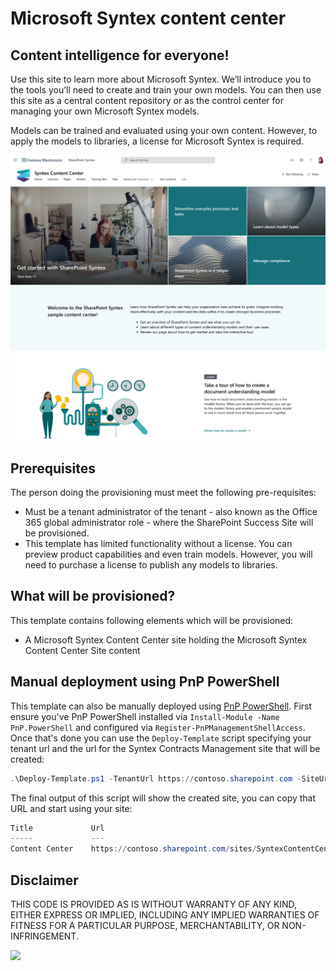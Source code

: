 # Microsoft Syntex content center

## Content intelligence for everyone!
  
Use this site to learn more about Microsoft Syntex. We’ll introduce you to the tools you’ll need to create and train your own models. You can then use this site as a central content repository or as the control center for managing your own Microsoft Syntex models.

Models can be trained and evaluated using your own content. However, to apply the models to libraries, a license for Microsoft Syntex is required.

![Microsoft Syntex content center Site](./contentcenter-lookbook-preview.png)

## Prerequisites

The person doing the provisioning must meet the following pre-requisites:

- Must be a tenant administrator of the tenant - also known as the Office 365 global administrator role - where the SharePoint Success Site will be provisioned.
- This template has limited functionality without a license. You can preview product capabilities and even train models. However, you will need to purchase a license to publish any models to libraries.

## What will be provisioned?

This template contains following elements which will be provisioned:

- A Microsoft Syntex Content Center site holding the Microsoft Syntex Content Center Site content

## Manual deployment using PnP PowerShell

This template can also be manually deployed using [PnP PowerShell](https://pnp.github.io/powershell/). First ensure you've PnP PowerShell installed via `Install-Module -Name PnP.PowerShell` and configured via `Register-PnPManagementShellAccess`. Once that's done you can use the `Deploy-Template` script specifying your tenant url and the url for the Syntex Contracts Management site that will be created:

```PowerShell
.\Deploy-Template.ps1 -TenantUrl https://contoso.sharepoint.com -SiteUrl "/sites/SyntexContentCenter"
```

The final output of this script will show the created site, you can copy that URL and start using your site:

```PowerShell
Title             Url
-----             ---
Content Center    https://contoso.sharepoint.com/sites/SyntexContentCenter
```

## Disclaimer

THIS CODE IS PROVIDED AS IS WITHOUT WARRANTY OF ANY KIND, EITHER EXPRESS OR IMPLIED, INCLUDING ANY IMPLIED WARRANTIES OF FITNESS FOR A PARTICULAR PURPOSE, MERCHANTABILITY, OR NON-INFRINGEMENT.

<img src="https://telemetry.sharepointpnp.com/syntex-samples/site templates/content center" />
